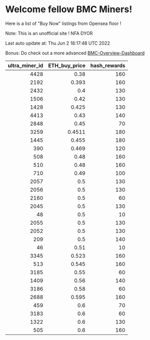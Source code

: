 # Welcome fellow BMC Miners!
Here is a list of "Buy Now" listings from Opensea floor !

Note: This is an unofficial site ! NFA DYOR

Last auto update at: Thu Jun  2 18:17:48 UTC 2022

Bonus: Do check out a more advanced [BMC-Overview-Dashboard](https://dune.com/defifunk/BMC-Overview-Dashboard)


|   ultra_miner_id |   ETH_buy_price |   hash_rewards |
|-----------------:|----------------:|---------------:|
|             4428 |          0.38   |            160 |
|             2192 |          0.393  |            160 |
|             2432 |          0.4    |            130 |
|             1506 |          0.42   |            130 |
|             1428 |          0.425  |            130 |
|             4413 |          0.43   |            140 |
|             2848 |          0.45   |             70 |
|             3259 |          0.4511 |            180 |
|             1445 |          0.455  |            180 |
|              390 |          0.469  |            120 |
|              508 |          0.48   |            160 |
|              510 |          0.48   |            160 |
|              710 |          0.49   |            100 |
|             2057 |          0.5    |            130 |
|             2056 |          0.5    |            130 |
|             2160 |          0.5    |             60 |
|             2045 |          0.5    |            130 |
|               48 |          0.5    |             10 |
|             2055 |          0.5    |            130 |
|             2052 |          0.5    |            130 |
|              209 |          0.5    |            140 |
|               46 |          0.51   |             10 |
|             3345 |          0.523  |            160 |
|              513 |          0.545  |            160 |
|             3185 |          0.55   |             60 |
|             1409 |          0.56   |            140 |
|             3186 |          0.58   |             60 |
|             2688 |          0.595  |            160 |
|              459 |          0.6    |             70 |
|             3183 |          0.6    |             60 |
|             1322 |          0.6    |            130 |
|              505 |          0.6    |            160 |
